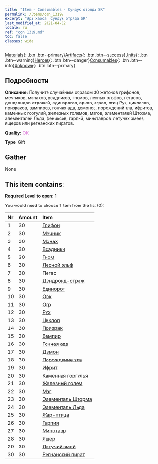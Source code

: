 ```yaml
---
title: "Item - Consumables - Сундук отряда SR"
permalink: /Items/con_1319/
excerpt: "Эра хаоса  Сундук отряда SR"
last_modified_at: 2021-04-12
locale: ru
ref: "con_1319.md"
toc: false
classes: wide
---
```

 [Materials](/ru/Items/){: .btn .btn--primary}[Artifacts](/ru/Items/Artifacts/){: .btn .btn--success}[Units](/ru/Items/Units/){: .btn .btn--warning}[Heroes](/ru/Items/Heroes/){: .btn .btn--danger}[Consumables](/ru/Items/Consumables/){: .btn .btn--info}[Unknown](/ru/Items/Unknown/){: .btn .btn--primary}

## Подробности
 **Описание:** Получите случайным образом 30 жетонов грифонов, мечников, монахов, всадников, гномов, лесных эльфов, пегасов, дендроидов-стражей, единорогов, орков, огров, птиц Рух, циклопов, призраков, вампиров, гончих ада, демонов, порождений зла, ифритов, каменных горгулий, железных големов, магов, элементалей Шторма, элементалей Льда, фениксов, гарпий, минотавров, летучих змеев, ящеров или регнанских пиратов.

 **Quality:** <span style="color: #DA70D6">OK</span>

 **Type:** Gift

## Gather

  None

## This item contains:

 **Required Level to open:** 1

 You would need to choose 1 item from the list (0):

  | Nr | Amount |     Item    |
  |:---|:-------|:------------|
  | 1 | 30 | [Грифон](/ru/Items/unt_192/) | 
  | 2 | 30 | [Мечник](/ru/Items/unt_193/) | 
  | 3 | 30 | [Монах](/ru/Items/unt_194/) | 
  | 4 | 30 | [Всадники](/ru/Items/unt_195/) | 
  | 5 | 30 | [Гном](/ru/Items/unt_200/) | 
  | 6 | 30 | [Лесной эльф](/ru/Items/unt_201/) | 
  | 7 | 30 | [Пегас](/ru/Items/unt_202/) | 
  | 8 | 30 | [Дендроид-страж](/ru/Items/unt_203/) | 
  | 9 | 30 | [Единорог](/ru/Items/unt_204/) | 
  | 10 | 30 | [Орк](/ru/Items/unt_219/) | 
  | 11 | 30 | [Огр](/ru/Items/unt_220/) | 
  | 12 | 30 | [Рух](/ru/Items/unt_221/) | 
  | 13 | 30 | [Циклоп](/ru/Items/unt_222/) | 
  | 14 | 30 | [Призрак](/ru/Items/unt_210/) | 
  | 15 | 30 | [Вампир](/ru/Items/unt_211/) | 
  | 16 | 30 | [Гончая ада](/ru/Items/unt_228/) | 
  | 17 | 30 | [Демон](/ru/Items/unt_229/) | 
  | 18 | 30 | [Порождение зла](/ru/Items/unt_230/) | 
  | 19 | 30 | [Ифрит](/ru/Items/unt_231/) | 
  | 20 | 30 | [Каменная горгулья](/ru/Items/unt_236/) | 
  | 21 | 30 | [Железный голем](/ru/Items/unt_237/) | 
  | 22 | 30 | [Маг](/ru/Items/unt_238/) | 
  | 23 | 30 | [Элементаль Шторма](/ru/Items/unt_263/) | 
  | 24 | 30 | [Элементаль Льда](/ru/Items/unt_264/) | 
  | 25 | 30 | [Жар-птица](/ru/Items/unt_268/) | 
  | 26 | 30 | [Гарпия](/ru/Items/unt_245/) | 
  | 27 | 30 | [Минотавр](/ru/Items/unt_248/) | 
  | 28 | 30 | [Ящер](/ru/Items/unt_254/) | 
  | 29 | 30 | [Летучий змей](/ru/Items/unt_255/) | 
  | 30 | 30 | [Регнанский пират](/ru/Items/unt_273/) | 
